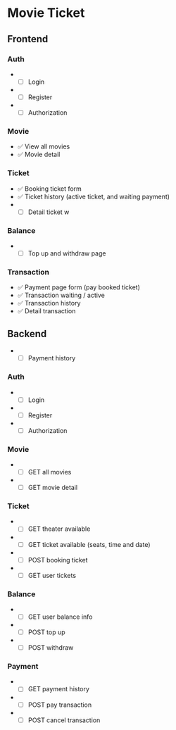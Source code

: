 # Movie Ticket
## Frontend

### Auth

- - [ ] Login 
- - [ ] Register
- - [ ] Authorization

### Movie
- :white_check_mark: View all movies
- :white_check_mark: Movie detail

### Ticket
- :white_check_mark: Booking ticket form
- :white_check_mark: Ticket history (active ticket, and waiting payment)
- - [ ] Detail ticket
 w
### Balance
- - [ ] Top up and withdraw page

### Transaction
- :white_check_mark: Payment page form (pay booked ticket)
- :white_check_mark: Transaction waiting / active
- :white_check_mark: Transaction history
- :white_check_mark: Detail transaction


## Backend
- - [ ] Payment history 

### Auth
- - [ ] Login
- - [ ] Register
- - [ ] Authorization

### Movie
- - [ ] GET all movies
- - [ ] GET movie detail

### Ticket
- - [ ] GET theater available
- - [ ] GET ticket available (seats, time and date)
- - [ ] POST booking ticket
- - [ ] GET user tickets

### Balance
- - [ ] GET user balance info 
- - [ ] POST top up
- - [ ] POST withdraw

### Payment
- - [ ] GET payment history
- - [ ] POST pay transaction
- - [ ] POST cancel transaction
